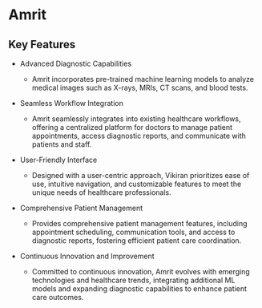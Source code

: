 # Amrit

## Key Features

- Advanced Diagnostic Capabilities

  - Amrit incorporates pre-trained machine learning models to analyze medical images such as X-rays, MRIs, CT scans, and blood tests.

- Seamless Workflow Integration

  - Amrit seamlessly integrates into existing healthcare workflows, offering a centralized platform for doctors to manage patient appointments, access diagnostic reports, and communicate with patients and staff.

- User-Friendly Interface

  - Designed with a user-centric approach, Vikiran prioritizes ease of use, intuitive navigation, and customizable features to meet the unique needs of healthcare professionals.

- Comprehensive Patient Management

  - Provides comprehensive patient management features, including appointment scheduling, communication tools, and access to diagnostic reports, fostering efficient patient care coordination.

- Continuous Innovation and Improvement

  - Committed to continuous innovation, Amrit evolves with emerging technologies and healthcare trends, integrating additional ML models and expanding diagnostic capabilities to enhance patient care outcomes.
